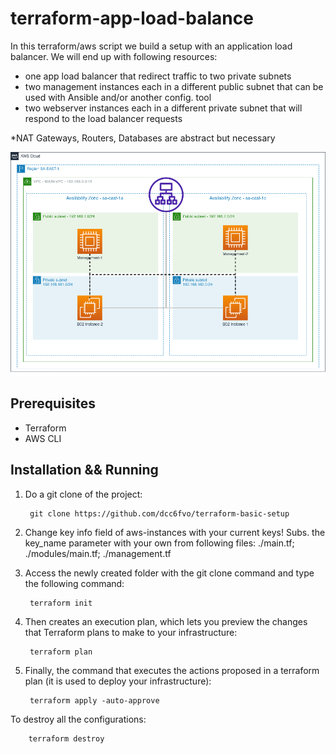 # terraform-app-load-balance

In this terraform/aws script we build a setup with an application load balancer. We will end up with following resources:

  - one app load balancer that redirect traffic to two private subnets
  - two management instances each in a different public subnet that can be used with Ansible and/or another config. tool
  - two webserver instances each in a different private subnet that will respond to the load balancer requests
  
*NAT Gateways, Routers, Databases are abstract but necessary

<p align="center">
  <img src="img/terraform-app-load-balance.drawio.png" alt="Advanced real world example of vagrant and virtualbox configuration">
</p>

Prerequisites
-----------------------
  - Terraform
  - AWS CLI
   
Installation && Running
-----------------------

1) Do a git clone of the project:

		git clone https://github.com/dcc6fvo/terraform-basic-setup 
	
2) Change key info field of aws-instances with your current keys! Subs. the key_name parameter with your own from following files: ./main.tf; ./modules/main.tf; ./management.tf

3) Access the newly created folder with the git clone command and type the following command:

		terraform init

4) Then creates an execution plan, which lets you preview the changes that Terraform plans to make to your infrastructure:
  
  		terraform plan
  
5) Finally, the command that executes the actions proposed in a terraform plan (it is used to deploy your infrastructure):

		terraform apply -auto-approve

To destroy all the configurations:

		terraform destroy
